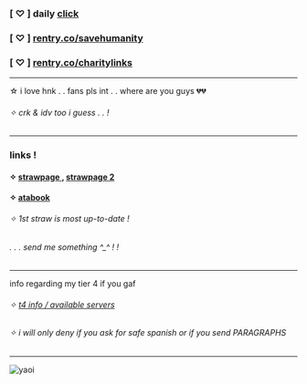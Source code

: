 ### [ ♡ ] daily [click](https://arab.org/click-to-help/)
### [ ♡ ] [rentry.co/savehumanity](https://rentry.co/savehumanity)
### [ ♡ ] [rentry.co/charitylinks](https://rentry.co/charitylinks)
***
☆ i love hnk . . fans pls int . . where are you guys 💔💔
###### ✧ crk & idv too i guess . . !
***
### links !

#### ✧ [ strawpage ,](https://bonesofjewel.straw.page) [ strawpage 2 ](https://syntheticpearl.straw.page)
#### ✧ [ atabook ](https://bonesofjewel.atabook.org)
###### ✧ 1st straw is most up-to-date !
###### . . . send me something ^_^ ! !
***
info regarding my tier 4 if you gaf
###### ✧ [ t4 info / available servers](https://rentry.co/etherealdecay)
###### ✧ i will only deny if you ask for safe spanish or if you send PARAGRAPHS
***
![yaoi](https://files.catbox.moe/8s02nz.png)

